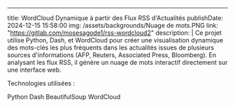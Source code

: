 ---
title: WordCloud Dynamique à partir des Flux RSS d'Actualités
publishDate: 2024-12-15 15:58:00
img: /assets/backgrounds/Nuage de mots.PNG
link: "https://gitlab.com/mosesagode1/rss-wordcloud2"
description: |
 Ce projet utilise Python, Dash, et WordCloud pour créer une visualisation dynamique des mots-clés les plus fréquents dans les actualités issues de plusieurs sources d'informations (AFP, Reuters, Associated Press, Bloomberg). En analysant les flux RSS, il génère un nuage de mots interactif directement sur une interface web.

Technologies utilisées :

Python
Dash
BeautifulSoup
WordCloud